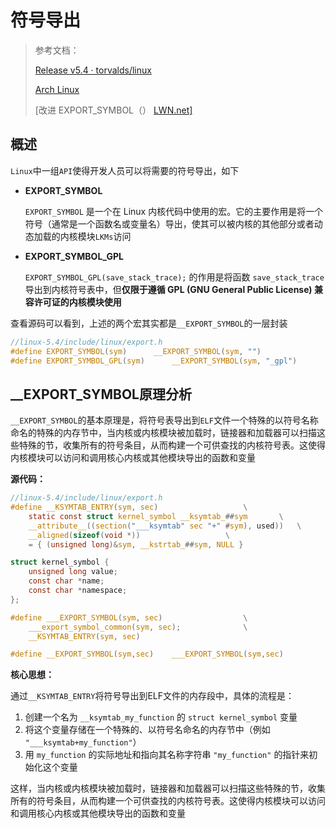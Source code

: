 # 符号导出

> 参考文档：
>
> [Release v5.4 · torvalds/linux](https://github.com/torvalds/linux/releases/tag/v5.4)
>
> [Arch Linux](https://www.archlinuxcn.org/)
>
> [改进 EXPORT_SYMBOL（） [LWN.net\]](https://lwn.net/Articles/674303/)

## 概述

`Linux`中一组`API`使得开发人员可以将需要的符号导出，如下

* **EXPORT_SYMBOL**

    `EXPORT_SYMBOL` 是一个在 Linux 内核代码中使用的宏。它的主要作用是将一个符号（通常是一个函数名或变量名）导出，使其可以被内核的其他部分或者动态加载的内核模块`LKMs`访问

* **EXPORT_SYMBOL_GPL**

    `EXPORT_SYMBOL_GPL(save_stack_trace);` 的作用是将函数 `save_stack_trace` 导出到内核符号表中，但**仅限于遵循 GPL (GNU General Public License) 兼容许可证的内核模块使用**

查看源码可以看到，上述的两个宏其实都是`__EXPORT_SYMBOL`的一层封装

```c
//linux-5.4/include/linux/export.h
#define EXPORT_SYMBOL(sym)		__EXPORT_SYMBOL(sym, "")
#define EXPORT_SYMBOL_GPL(sym)		__EXPORT_SYMBOL(sym, "_gpl")
```

## __EXPORT_SYMBOL原理分析

`__EXPORT_SYMBOL`的基本原理是，将符号表导出到`ELF`文件一个特殊的以符号名称命名的特殊的内存节中，当内核或内核模块被加载时，链接器和加载器可以扫描这些特殊的节，收集所有的符号条目，从而构建一个可供查找的内核符号表。这使得内核模块可以访问和调用核心内核或其他模块导出的函数和变量

**源代码：**

```c
//linux-5.4/include/linux/export.h
#define __KSYMTAB_ENTRY(sym, sec)					\
	static const struct kernel_symbol __ksymtab_##sym		\
	__attribute__((section("___ksymtab" sec "+" #sym), used))	\
	__aligned(sizeof(void *))					\
	= { (unsigned long)&sym, __kstrtab_##sym, NULL }

struct kernel_symbol {
	unsigned long value;
	const char *name;
	const char *namespace;
};

#define ___EXPORT_SYMBOL(sym, sec)					\
	___export_symbol_common(sym, sec);				\
	__KSYMTAB_ENTRY(sym, sec)

#define __EXPORT_SYMBOL(sym,sec)	___EXPORT_SYMBOL(sym,sec)
```

**核心思想：**

通过`__KSYMTAB_ENTRY`将符号导出到ELF文件的内存段中，具体的流程是：

1. 创建一个名为 `__ksymtab_my_function` 的 `struct kernel_symbol` 变量
2. 将这个变量存储在一个特殊的、以符号名命名的内存节中（例如 `"___ksymtab+my_function"`）
3. 用 `my_function` 的实际地址和指向其名称字符串 `"my_function"` 的指针来初始化这个变量

这样，当内核或内核模块被加载时，链接器和加载器可以扫描这些特殊的节，收集所有的符号条目，从而构建一个可供查找的内核符号表。这使得内核模块可以访问和调用核心内核或其他模块导出的函数和变量
